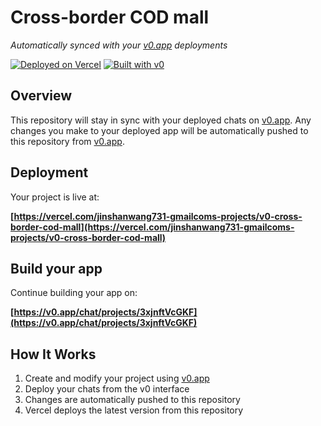 # Cross-border COD mall

*Automatically synced with your [v0.app](https://v0.app) deployments*

[![Deployed on Vercel](https://img.shields.io/badge/Deployed%20on-Vercel-black?style=for-the-badge&logo=vercel)](https://vercel.com/jinshanwang731-gmailcoms-projects/v0-cross-border-cod-mall)
[![Built with v0](https://img.shields.io/badge/Built%20with-v0.app-black?style=for-the-badge)](https://v0.app/chat/projects/3xjnftVcGKF)

## Overview

This repository will stay in sync with your deployed chats on [v0.app](https://v0.app).
Any changes you make to your deployed app will be automatically pushed to this repository from [v0.app](https://v0.app).

## Deployment

Your project is live at:

**[https://vercel.com/jinshanwang731-gmailcoms-projects/v0-cross-border-cod-mall](https://vercel.com/jinshanwang731-gmailcoms-projects/v0-cross-border-cod-mall)**

## Build your app

Continue building your app on:

**[https://v0.app/chat/projects/3xjnftVcGKF](https://v0.app/chat/projects/3xjnftVcGKF)**

## How It Works

1. Create and modify your project using [v0.app](https://v0.app)
2. Deploy your chats from the v0 interface
3. Changes are automatically pushed to this repository
4. Vercel deploys the latest version from this repository